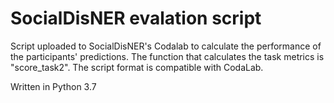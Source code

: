 # SocialDisNER evalation script

Script uploaded to SocialDisNER's Codalab to calculate the performance of the participants' predictions. The function that calculates the task metrics is "score_task2". The script format is compatible with CodaLab.


Written in Python 3.7
